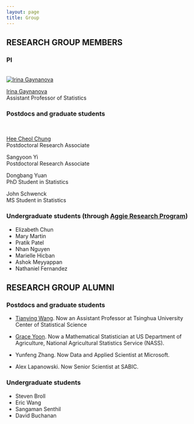 ```yaml
---
layout: page
title: Group
---
```


## RESEARCH GROUP MEMBERS

### PI	

<div class="container">
<div class="row">&nbsp;</div>

<div class="row">
	<div class="col-md-3"><a class="thumb" href="#">
		<img src="https://irinagain.github.io/img/IMG_3442.jpg" class="img-responsive" alt="Irina Gaynanova" /></a>
	</div>
	<div class="col-md-6">
		<p> <a href="https://irinagain.github.io"> Irina Gaynanova </a> <br>
		Assistant Professor of Statistics </p>
	</div>
</div>


</div>

<!--![](img/IMG_3442.jpg) Irina Gaynanova -->

### Postdocs and graduate students

<div class="container">
<div class="row">&nbsp;</div>

<div class="row">
	<!--<div class="col-md-3"><a class="thumb" href="#">
		<img src="http://heech31.github.io" class="img-responsive" alt="Hee Cheol Chung"/></a>
	</div>-->
	<div class="col-md-6">
		<p> <a href="https://heech31.github.io"> Hee Cheol Chung </a> <br>
		Postdoctoral Research Associate	</p>
	</div>
</div>

<div class="row">
	<!--<div class="col-md-3"><a class="thumb" href="#">
		<img src="https://irinagain.github.io/img/GraceYoon.jpg" class="img-responsive" alt="Grace Yoon"/></a>
	</div>-->
	<div class="col-md-6">
		<p>Sangyoon Yi <br>
		Postdoctoral Research Associate	</p>
	</div>
</div>

<div class="row">
	<!--<div class="col-md-3"><a class="thumb" href="#">
		<img src="https://irinagain.github.io/img/Dongbang.jpg" class="img-responsive" alt="Dongbang"/></a>
	</div>-->
	<div class="col-md-6">
		<p>Dongbang Yuan <br>
		PhD Student in Statistics	</p>
	</div>
</div>

<div class="row">
	<!--<div class="col-md-3"><a class="thumb" href="#">
		<img src="https://irinagain.github.io/img/Dongbang.jpg" class="img-responsive" alt="Dongbang"/></a>
	</div>-->
	<div class="col-md-6">
		<p>John Schwenck <br>
		MS Student in Statistics	</p>
	</div>
</div>

</div>

### Undergraduate students (through [Aggie Research Program](https://aggieresearch.tamu.edu))

* Elizabeth Chun
* Mary Martin
* Pratik Patel
* Nhan Nguyen
* Marielle Hicban
* Ashok Meyyappan
* Nathaniel Fernandez


## RESEARCH GROUP ALUMNI

### Postdocs and graduate students

* [Tianying Wang](https://tianyingw.github.io). Now an Assistant Professor at  Tsinghua University Center of Statistical Science

* [Grace Yoon](http://www.stat.tamu.edu/~gyoon/). Now a Mathematical Statistician at US Department of Agriculture, National Agricultural Statistics Service (NASS).

* Yunfeng Zhang. Now Data and Applied Scientist at Microsoft.

* Alex Lapanowski. Now Senior Scientist at SABIC.

### Undergraduate students

* Steven Broll
* Eric Wang
* Sangaman Senthil
* David Buchanan



